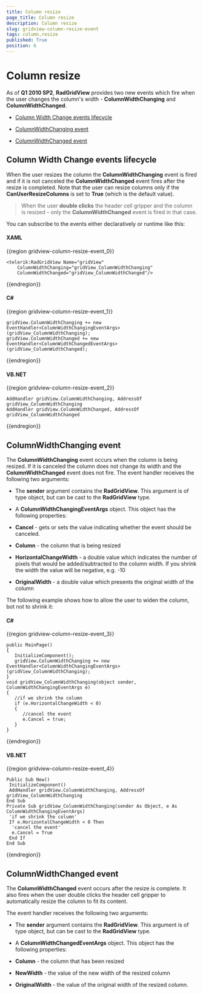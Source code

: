 ```yaml
---
title: Column resize
page_title: Column resize
description: Column resize
slug: gridview-column-resize-event
tags: column,resize
published: True
position: 6
---
```


# Column resize



As of __Q1 2010 SP2__, __RadGridView__ provides two new events which fire when the user changes the column's width - __ColumnWidthChanging__ and __ColumnWidthChanged__. 

* [Column Width Change events lifecycle](#column-width-change-events-lifecycle)

* [ColumnWidthChanging event](#columnwidthchanging-event)

* [ColumnWidthChanged event](#columnwidthchanged-event)

## Column Width Change events lifecycle

When the user resizes the column the __ColumnWidthChanging__ event is fired and if it is not canceled the __ColumnWidthChanged__ event fires after the resize is completed. Note that the user can resize columns only if the __CanUserResizeColumns__ is set to __True__ (which is the default value). 

>When the user __double clicks__ the header cell gripper and the column is resized - only the __ColumnWidthChanged__ event is fired in that case.

You can subscribe to the events either declaratively or runtime like this:

#### __XAML__

{{region gridview-column-resize-event_0}}

	<telerik:RadGridView Name="gridView"
		ColumnWidthChanging="gridView_ColumnWidthChanging"
		ColumnWidthChanged="gridView_ColumnWidthChanged"/>
{{endregion}}


#### __C#__

{{region gridview-column-resize-event_1}}

	gridView.ColumnWidthChanging += new EventHandler<ColumnWidthChangingEventArgs>(gridView_ColumnWidthChanging);
	gridView.ColumnWidthChanged += new EventHandler<ColumnWidthChangedEventArgs>(gridView_ColumnWidthChanged);
{{endregion}}

#### __VB.NET__

{{region gridview-column-resize-event_2}}

	AddHandler gridView.ColumnWidthChanging, AddressOf gridView_ColumnWidthChanging
	AddHandler gridView.ColumnWidthChanged, AddressOf gridView_ColumnWidthChanged
{{endregion}}

## ColumnWidthChanging event

The __ColumnWidthChanging__ event occurs when the column is being resized. If it is canceled the column does not change its width and the __ColumnWidthChanged__ event does not fire. The event handler receives the following two arguments:

* The __sender__ argument contains the __RadGridView__. This argument is of type object, but can be cast to the __RadGridView__ type.

* A __ColumnWidthChangingEventArgs__ object. This object has the following properties: 

* __Cancel__ - gets or sets the value indicating whether the event should be canceled.

* __Column__ - the column that is being resized

* __HorizontalChangeWidth__ - a double value which indicates the number of pixels that would be added/subtracted to the column width. If you shrink the width the value will be negative, e.g. -10

* __OriginalWidth__ - a double value which presents the original width of the column

The following example shows how to allow the user to widen the column, bot not to shrink it:

#### __C#__

{{region gridview-column-resize-event_3}}

	public MainPage()
	{
	   InitializeComponent();
	   gridView.ColumnWidthChanging += new EventHandler<ColumnWidthChangingEventArgs>(gridView_ColumnWidthChanging); 
	}
	void gridView_ColumnWidthChanging(object sender, ColumnWidthChangingEventArgs e)
	{ 
	   //if we shrink the column
	   if (e.HorizontalChangeWidth < 0)
	   {
	      //cancel the event
	      e.Cancel = true;
	   }
	}
{{endregion}}

#### __VB.NET__

{{region gridview-column-resize-event_4}}

	Public Sub New()
	 InitializeComponent()
	 AddHandler gridView.ColumnWidthChanging, AddressOf gridView_ColumnWidthChanging
	End Sub
	Private Sub gridView_ColumnWidthChanging(sender As Object, e As ColumnWidthChangingEventArgs)
	 'if we shrink the column'
	 If e.HorizontalChangeWidth < 0 Then
	  'cancel the event'
	  e.Cancel = True
	 End If
	End Sub
{{endregion}}

## ColumnWidthChanged event

The __ColumnWidthChanged__ event occurs after the resize is complete. It also fires when the user double clicks the header cell gripper to automatically resize the column to fit its content.

The event handler receives the following two arguments:

* The __sender__ argument contains the __RadGridView__. This argument is of type object, but can be cast to the __RadGridView__ type.

* A __ColumnWidthChangedEventArgs__ object. This object has the following properties: 

* __Column__ - the column that has been resized

* __NewWidth__ - the value of the new width of the resized column

* __OriginalWidth__ - the value of the original width of the resized column.


